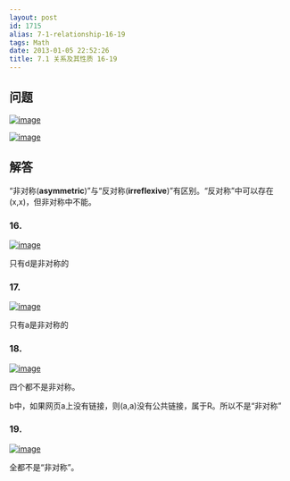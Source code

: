 ```yaml
---
layout: post
id: 1715
alias: 7-1-relationship-16-19
tags: Math
date: 2013-01-05 22:52:26
title: 7.1 关系及其性质 16-19
---
```


## 问题

[![image](http://freewind.me/wp-content/uploads/2013/01/image_thumb90.png "image")](http://freewind.me/wp-content/uploads/2013/01/image90.png)

[![image](http://freewind.me/wp-content/uploads/2013/01/image_thumb91.png "image")](http://freewind.me/wp-content/uploads/2013/01/image91.png)

## 解答

“非对称(**asymmetric**)”与“反对称(**irreflexive**)”有区别。“反对称”中可以存在(x,x)，但非对称中不能。

### 16.

[![image](http://freewind.me/wp-content/uploads/2013/01/image_thumb126.png "image")](http://freewind.me/wp-content/uploads/2013/01/image125.png)

只有d是非对称的

### 17.

[![image](http://freewind.me/wp-content/uploads/2013/01/image_thumb127.png "image")](http://freewind.me/wp-content/uploads/2013/01/image126.png)

只有a是非对称的

### 18.

[![image](http://freewind.me/wp-content/uploads/2013/01/image_thumb128.png "image")](http://freewind.me/wp-content/uploads/2013/01/image127.png)

四个都不是非对称。

b中，如果网页a上没有链接，则(a,a)没有公共链接，属于R。所以不是“非对称”

### 19.

[![image](http://freewind.me/wp-content/uploads/2013/01/image_thumb129.png "image")](http://freewind.me/wp-content/uploads/2013/01/image128.png)

全都不是“非对称”。
